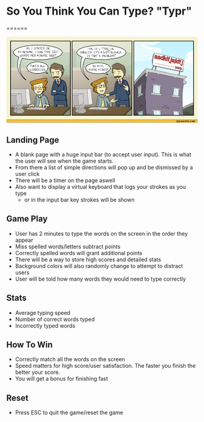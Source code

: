 # So You Think You Can Type? "Typr"
======

![typing joke](./readme-assets/typing-joke.png)

## Landing Page
* A blank page with a huge input bar (to accept user input). This is what the user will see when the game starts.
* From there a list of simple directions will pop up and be dismissed by a user click
* There will be a timer on the page aswell
* Also want to display a virtual keyboard that logs your strokes as you type
   * or in the input bar key strokes will be shown 

## Game Play
* User has 2 minutes to type the words on the screen in the order they appear
* Miss spelled words/letters subtract points
* Correctly spelled words will grant additional points
* There will be a way to store high scores and detailed stats
* Background colors will also randomly change to attempt to distract users
* User will be told how many words they would need to type correctly

## Stats
* Average typing speed
* Number of correct words typed
* Incorrectly typed words

## How To Win
* Correctly match all the words on the screen
* Speed matters for high score/user satisfaction. The faster you finish the better your score.
* You will get a bonus for finishing fast

## Reset
* Press ESC to quit the game/reset the game